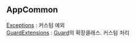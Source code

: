 ﻿## AppCommon
[Exceptions](./Exceptions/) : 커스텀 예외<br/>
[GuardExtensions](./GuardExtensions/) : [Guard](https://github.com/ardalis/GuardClauses)의 확장클래스. 커스텀 처리
